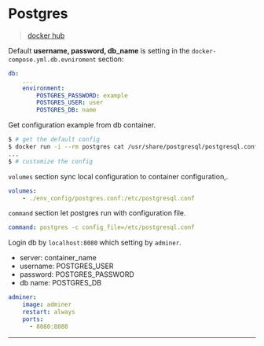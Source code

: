 # Postgres

> [docker hub](https://hub.docker.com/_/postgres)

Default **username, password, db_name** is setting in the `docker-compose.yml.db.evniroment` section:

```yml
db:
    ...
    environment:
        POSTGRES_PASSWORD: example
        POSTGRES_USER: user
        POSTGRES_DB: name
```

Get configuration example from db container.

```bash
$ # get the default config
$ docker run -i --rm postgres cat /usr/share/postgresql/postgresql.conf.sample > postgres.conf
...
$ # customize the config
```

`volumes` section sync local configuration to container configuration,.

```yml
volumes: 
    - ./env_config/postgres.conf:/etc/postgresql.conf
```

`command` section let postgres run with configuration file.

```yml
command: postgres -c config_file=/etc/postgresql.conf
```

Login db by `localhost:8080` which setting by `adminer`.

- server: container_name
- username: POSTGRES_USER
- password: POSTGRES_PASSWORD
- db name: POSTGRES_DB

```yml
adminer:
    image: adminer
    restart: always
    ports:
      - 8080:8080
```
---